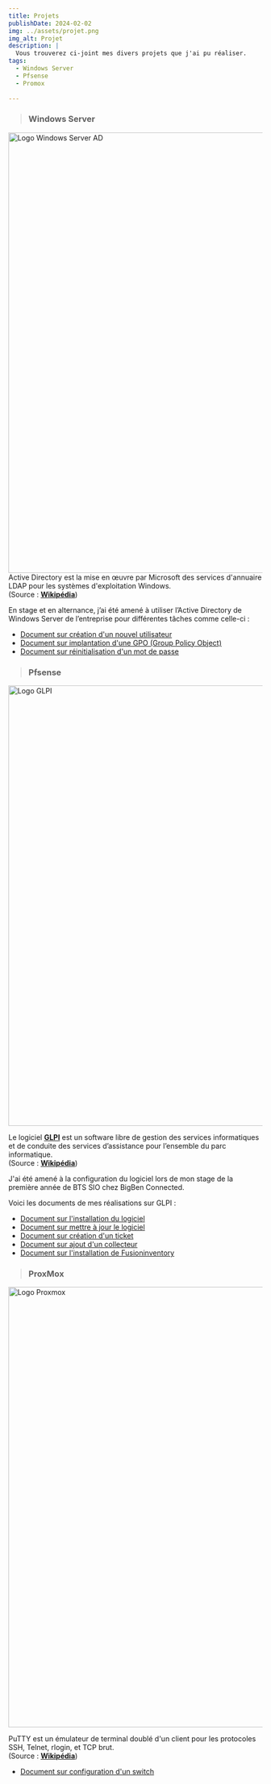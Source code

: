 ```yaml
---
title: Projets
publishDate: 2024-02-02
img: ../assets/projet.png
img_alt: Projet
description: |
  Vous trouverez ci-joint mes divers projets que j'ai pu réaliser.
tags:
  - Windows Server
  - Pfsense
  - Promox
  
---
```

> ### Windows Server
<img
					width="1553"
					height="873"
					src="../../assets/AD.jpg"
					alt="Logo Windows Server AD"
				/>
Active Directory est la mise en œuvre par Microsoft des services d'annuaire LDAP pour les systèmes d'exploitation Windows.
<br>
(Source : <b><a href="https://fr.wikipedia.org/wiki/Active_Directory"
target="_blank">Wikipédia</a></b>)

En stage et en alternance, j’ai été amené à utiliser l’Active Directory de Windows Server de l’entreprise pour différentes tâches comme celle-ci :
- <a href="../assets/.pdf"
target="_blank">Document sur création d'un nouvel utilisateur</a>
- <a href="../assets/.pdf"
target="_blank">Document sur implantation d'une GPO (Group Policy Object)</a> 
- <a href="../assets/.pdf"
target="_blank">Document sur réinitialisation d'un mot de passe</a>

> ### Pfsense
<img
					width="1553"
					height="873"
					src="../../assets/GLPI.jpeg"
					alt="Logo GLPI"
				/>
> 

Le logiciel <b><a href="https://glpi-project.org"
target="_blank">GLPI</a></b> est un software libre de gestion des services informatiques et de conduite des services d’assistance pour l’ensemble du parc informatique.
<br>
(Source : <b><a href="https://fr.wikipedia.org/wiki/Gestionnaire_Libre_de_Parc_Informatique"
target="_blank">Wikipédia</a></b>)

J'ai été amené à la configuration du logiciel lors de mon stage de la première année de BTS SIO chez BigBen Connected.

Voici les documents de mes réalisations sur GLPI :

- <a href="../../assets/.pdf"
target="_blank">Document sur l'installation du logiciel</a>
- <a href="../../assets/.pdf"
target="_blank">Document sur mettre à jour le logiciel </a> 
- <a href="../../assets/.pdf"
target="_blank">Document sur création d'un ticket </a>
- <a href="../../assets/.pdf"
target="_blank">Document sur ajout d'un collecteur </a>
- <a href="../../assets/.pdf"
target="_blank">Document sur l'installation de Fusioninventory</a>

> ### ProxMox
<img
					width="1553"
					height="873"
					src="../../assets/Proxmox-logo.png"
					alt="Logo Proxmox"
				/>
> 
PuTTY est un émulateur de terminal doublé d'un client pour les protocoles SSH, Telnet, rlogin, et TCP brut.
<br>
(Source : <b><a href="https://fr.wikipedia.org/wiki/Active_Directory"
target="_blank">Wikipédia</a></b>)

- <a href="../assets/.pdf"
target="_blank">Document sur configuration d'un switch</a>

